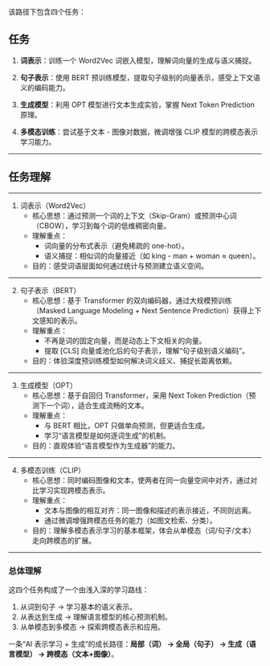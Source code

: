 该路径下包含四个任务：

## 任务

1. **词表示**：训练一个 Word2Vec 词嵌入模型，理解词向量的生成与语义捕捉。

2. **句子表示**：使用 BERT 预训练模型，提取句子级别的向量表示，感受上下文语义的编码能力。

3. **生成模型**：利用 OPT 模型进行文本生成实验，掌握 Next Token Prediction 原理。

4. **多模态训练**：尝试基于文本 - 图像对数据，微调增强 CLIP 模型的跨模态表示学习能力。

------------------

## 任务理解

------------------

1. 词表示（Word2Vec）
    - 核心思想：通过预测一个词的上下文（Skip-Gram）或预测中心词（CBOW），学习到每个词的低维稠密向量。
	- 理解重点：
	    - 词向量的分布式表示（避免稀疏的 one-hot）。
	    - 语义捕捉：相似词的向量接近（如 king - man + woman ≈ queen）。
	- 目的：感受词语层面如何通过统计与预测建立语义空间。

------------------

2. 句子表示（BERT）
    - 核心思想：基于 Transformer 的双向编码器，通过大规模预训练（Masked Language Modeling + Next Sentence Prediction）获得上下文感知的表示。
	- 理解重点：
	    - 不再是词的固定向量，而是动态上下文相关的向量。
	    - 提取 [CLS] 向量或池化后的句子表示，理解“句子级别语义编码”。
	- 目的：体验深度预训练模型如何解决词义歧义、捕捉长距离依赖。

------------------

3. 生成模型（OPT）
	- 核心思想：基于自回归 Transformer，采用 Next Token Prediction（预测下一个词），适合生成流畅的文本。
	- 理解重点：
	    - 与 BERT 相比，OPT 只做单向预测，但更适合生成。
	    - 学习“语言模型是如何逐词生成”的机制。
	- 目的：直观体验“语言模型作为生成器”的能力。

------------------

4. 多模态训练（CLIP）
	- 核心思想：同时编码图像和文本，使两者在同一向量空间中对齐，通过对比学习实现跨模态表示。
	- 理解重点：
	    - 文本与图像的相互对齐：同一图像和描述的表示接近，不同则远离。
	    - 通过微调增强跨模态任务的能力（如图文检索、分类）。
	- 目的：理解多模态表示学习的基本框架，体会从单模态（词/句子/文本）走向跨模态的扩展。

------------------

### 总体理解

这四个任务构成了一个由浅入深的学习路线：
1. 从词到句子 → 学习基本的语义表示。
2. 从表达到生成 → 理解语言模型的核心预测机制。
3.	从单模态到多模态 → 探索跨模态表示和应用。

一条“AI 表示学习 + 生成”的成长路径：**局部（词） → 全局（句子） → 生成（语言模型） → 跨模态（文本+图像）**。